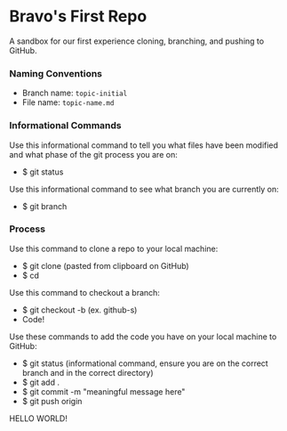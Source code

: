 # Bravo's First Repo

A sandbox for our first experience cloning, branching, and pushing to GitHub.

### Naming Conventions
- Branch name: `topic-initial`
- File name: `topic-name.md`


### Informational Commands
Use this informational command to tell you what files have been modified and what phase of the git process you are on:  
- $ git status  

Use this informational command to see what branch you are currently on:  
- $ git branch


### Process 
Use this command to clone a repo to your local machine:
- $ git clone <repo-url> (pasted from clipboard on GitHub)
- $ cd <repo-name>

Use this command to checkout a branch:
- $ git checkout -b <topic-initial> (ex. github-s)
- Code!

Use these commands to add the code you have on your local machine to GitHub:
- $ git status (informational command, ensure you are on the correct branch and in the correct directory)
- $ git add .
- $ git commit -m "meaningful message here"
- $ git push origin <branch-name>



HELLO WORLD!